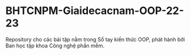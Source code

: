 # BHTCNPM-Giaidecacnam-OOP-22-23
Repository cho các bài tập nằm trong Sổ tay kiến thức OOP, phát hành bởi Ban học tập khoa Công nghệ phần mềm.
